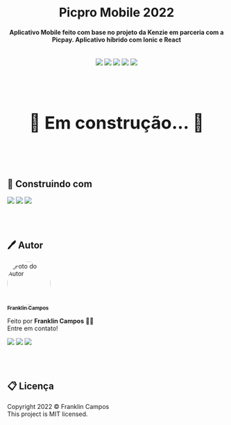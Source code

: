 <br />
<h1 align="center"> Picpro Mobile 2022</h1>
<h4 align="center">Aplicativo Mobile feito com base no projeto da Kenzie em parceria com a Picpay. Aplicativo híbrido com Ionic e React</h4>
<br />

<div id="statusProject" align="center">
<img src="https://img.shields.io/github/license/franklindrw/tag-do-projeto.svg?style=for-the-badge" />
<img src="https://img.shields.io/github/stars/franklindrw/tag-do-projeto.svg?style=for-the-badge" />
<img src="https://img.shields.io/github/forks/franklindrw/tag-do-projeto.svg?style=for-the-badge" />
<img src="https://img.shields.io/github/issues/franklindrw/tag-do-projeto.svg?style=for-the-badge" />
<img src="http://img.shields.io/static/v1?label=STATUS&message=EM%20DESENVOLVIMENTO&color=yellow&style=for-the-badge"/>
</div>

<br /><br />

<h3 align="center" style="font-size: 2.5rem"> 
	🚧  Em construção...  🚧
</h3>

<br /><br />

## 🔨 Construindo com

<div id="statusProject" align="left">
    <img src="https://img.shields.io/badge/Ionic-3880FF?style=for-the-badge&logo=ionic&logoColor=white" />
    <img src="https://img.shields.io/badge/TypeScript-007ACC?style=for-the-badge&logo=typescript&logoColor=white" />
    <img src="https://img.shields.io/badge/React-20232A?style=for-the-badge&logo=react&logoColor=61DAFB" />

</div>

<br /><br />

## 🖊 Autor

<a href="https://github.com/franklindrw">
<img style="border-radius: 50%; width: 100px" src="https://github.com/franklindrw.png" alt="Foto do Autor"/>
<br />
<sub><b>Franklin Campos</b></sub>
</a>
</br>
<p>Feito por <strong>Franklin Campos</strong> 👋🏻 </br>
Entre em contato!</p>

<div>
<a href="https://www.linkedin.com/in/franklindrw" target="_blank"><img src="https://img.shields.io/badge/-LinkedIn-%230077B5?style=for-the-badge&logo=linkedin&logoColor=white" target="_blank"></a>
<a href="mailto:franklindrw@gmail.com"><img src="https://img.shields.io/badge/Gmail-D14836?style=for-the-badge&logo=gmail&logoColor=white" target="_blank"></a>
<a href="https://www.instagram.com/franklindrw" target="_blank"><img src="https://img.shields.io/badge/-Instagram-%23E4405F?style=for-the-badge&logo=instagram&logoColor=white" target="_blank"></a>
</div>

<br /><br />

## 📋 Licença

<p> Copyright 2022 © Franklin Campos </br>
This project is MIT licensed.</p>
